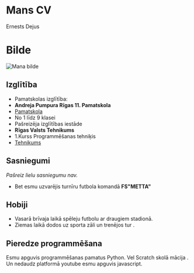 # Mans CV
Ernests Dejus 
# Bilde
![Mana bilde](https://user-images.githubusercontent.com/78017262/106464054-336d8c00-64a9-11eb-85a2-cecae7d9600f.jpg)

## Izglītība
* Pamatskolas izglītība:
* __Andreja Pumpura Rīgas 11. Pamatskola__
* [Pamatskola](https://ap11ps.lv/)
* No 1 līdz  9 klasei
* Pašreizēja izglītības iestāde
* __Rīgas Valsts Tehnikums__
* 1.Kurss Programmēšanas tehniķis
* [Tehnikums](https://www.rvt.lv/)
## Sasniegumi
*Pašreiz lielu sasniegumu nav.*
* Bet esmu uzvarējis turnīru futbola komandā __FS"METTA"__ 

## Hobiji
* Vasarā brīvaja laikā spēleju futbolu ar draugiem stadionā.
* Ziemas laikā dodos uz sporta zāli un trenējos tur .


## Pieredze programmēšana 
Esmu apguvis programmēšanas pamatus Python.
Vel Scratch skolā mācija .
Un nedaudz platformā youtube esmu apguvis javascript.